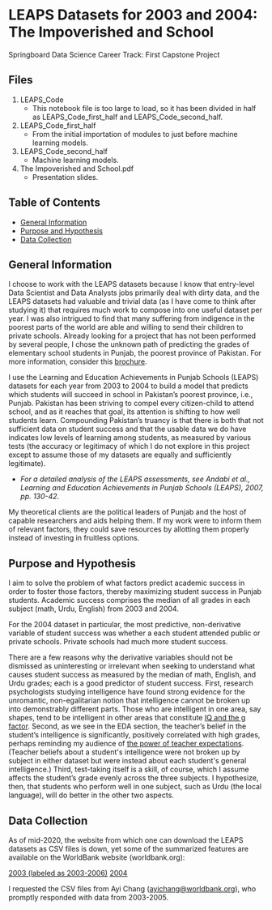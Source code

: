 # LEAPS Datasets for 2003 and 2004: The Impoverished and School
Springboard Data Science Career Track: First Capstone Project

## Files
1. LEAPS_Code
   * This notebook file is too large to load, so it has been divided in half as LEAPS_Code_first_half and LEAPS_Code_second_half.
2. LEAPS_Code_first_half
   * From the initial importation of modules to just before machine learning models.
3. LEAPS_Code_second_half
   * Machine learning models.
4. The Impoverished and School.pdf
   * Presentation slides.

<!-- TABLE OF CONTENTS -->
## Table of Contents

* [General Information](#general-information)
* [Purpose and Hypothesis](#purpose-and-hypothesis)
* [Data Collection](#data-collection)



<!-- ABOUT THE PROJECT -->
## General Information
I choose to work with the LEAPS datasets because I know that entry-level Data Scientist and Data Analysts jobs primarily deal with dirty data, and the LEAPS datasets had valuable and trivial data (as I have come to think after studying it) that requires much work to compose into one useful dataset per year. I was also intrigued to find that many suffering from indigence in the poorest parts of the world are able and willing to send their children to private schools. Already looking for a project that has not been performed by several people, I chose the unknown path of predicting the grades of elementary school students in Punjab, the poorest province of Pakistan. For more information, consider this [brochure](https://epod.cid.harvard.edu/sites/default/files/2018-11/LEAPS%20Brochure.pdf).

I use the Learning and Education Achievements in Punjab Schools (LEAPS) datasets for each year from 2003 to 2004 to build a model that predicts which students will succeed in school in Pakistan’s poorest province, i.e., Punjab. Pakistan has been striving to compel every citizen-child to attend school, and as it reaches that goal, its attention is shifting to how well students learn. Compounding Pakistan’s truancy is that there is both that not sufficient data on student success and that the usable data we do have indicates low levels of learning among students, as measured by various tests (the accuracy or legitimacy of which I do not explore in this project except to assume those of my datasets are equally and sufficiently legitimate).
* _For a detailed analysis of the LEAPS assessments, see Andabi et al., Learning and Education Achievements in Punjab Schools (LEAPS), 2007, pp. 130-42._

My theoretical clients are the political leaders of Punjab and the host of capable researchers and aids helping them. If my work were to inform them of relevant factors, they could save resources by allotting them properly instead of investing in fruitless options.

## Purpose and Hypothesis
I aim to solve the problem of what factors predict academic success in order to foster those factors, thereby maximizing student success in Punjab students. Academic success comprises the median of all grades in each subject (math, Urdu, English) from 2003 and 2004.

For the 2004 dataset in particular, the most predictive, non-derivative variable of student success was whether a each student attended public or private schools. Private schools had much more student success.

There are a few reasons why the derivative variables should not be dismissed as uninteresting or irrelevant when seeking to understand what causes student success as measured by the median of math, English, and Urdu grades; each is a good predictor of student success. First, research psychologists studying intelligence have found strong evidence for the unromantic, non-egalitarian notion that intelligence cannot be broken up into demonstrably different parts. Those who are intelligent in one area, say shapes, tend to be intelligent in other areas that constitute [IQ and the g factor](https://quillette.com/2017/12/24/neuroscience-intelligence-interview-richard-haier/). Second, as we see in the EDA section, the teacher’s belief in the student’s intelligence is significantly, positively correlated with high grades, perhaps reminding my audience of [the power of teacher expectations](https://www.educationnext.org/power-of-teacher-expectations-racial-bias-hinders-student-attainment/). (Teacher beliefs about a student's intelligence were not broken up by subject in either dataset but were instead about each student's general intelligence.) Third, test-taking itself is a skill, of course, which I assume affects the student’s grade evenly across the three subjects. I hypothesize, then, that students who perform well in one subject, such as Urdu (the local language), will do better in the other two aspects.

## Data Collection
As of mid-2020, the website from which one can download the LEAPS datasets as CSV files is down, yet some of the summarized features are available on the WorldBank website (worldbank.org): 

[2003 (labeled as 2003-2006)](https://microdata.worldbank.org/index.php/catalog/440/data-dictionary/F6?file_name=public_master_children)
[2004](https://microdata.worldbank.org/index.php/catalog/439/variable/V1530/)

I requested the CSV files from Ayi Chang (ayichang@worldbank.org), who promptly responded with data from 2003-2005.
